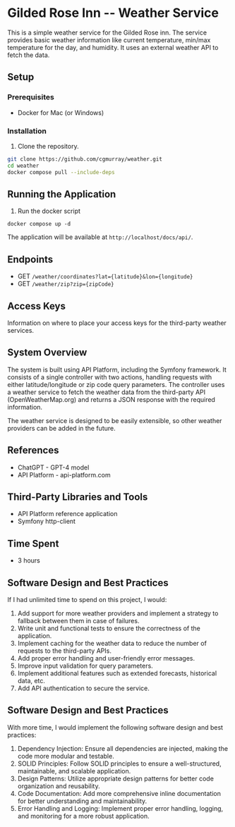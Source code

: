 # Gilded Rose Inn -- Weather Service

This is a simple weather service for the Gilded Rose inn. The service provides basic weather information like current temperature, min/max temperature for the day, and humidity. It uses an external weather API to fetch the data.

## Setup

### Prerequisites
* Docker for Mac (or Windows)

### Installation
1. Clone the repository.
```bash
git clone https://github.com/cgmurray/weather.git
cd weather
docker compose pull --include-deps
```

## Running the Application
1. Run the docker script
```
docker compose up -d
```

The application will be available at `http://localhost/docs/api/`.

## Endpoints
* GET `/weather/coordinates?lat={latitude}&lon={longitude}`
* GET `/weather/zip?zip={zipCode}`

## Access Keys

Information on where to place your access keys for the third-party weather services.

## System Overview

The system is built using API Platform, including the Symfony framework. It consists of a single controller with two actions, handling requests with either latitude/longitude or zip code query parameters. The controller uses a weather service to fetch the weather data from the third-party API (OpenWeatherMap.org) and returns a JSON response with the required information.

The weather service is designed to be easily extensible, so other weather providers can be added in the future.

## References

* ChatGPT - GPT-4 model
* API Platform - api-platform.com

## Third-Party Libraries and Tools
* API Platform reference application
* Symfony http-client

## Time Spent

* 3 hours

## Software Design and Best Practices
If I had unlimited time to spend on this project, I would:

1. Add support for more weather providers and implement a strategy to fallback between them in case of failures.
2. Write unit and functional tests to ensure the correctness of the application.
3. Implement caching for the weather data to reduce the number of requests to the third-party APIs.
4. Add proper error handling and user-friendly error messages.
5. Improve input validation for query parameters.
6. Implement additional features such as extended forecasts, historical data, etc.
7. Add API authentication to secure the service.

## Software Design and Best Practices
With more time, I would implement the following software design and best practices:

1. Dependency Injection: Ensure all dependencies are injected, making the code more modular and testable.
2. SOLID Principles: Follow SOLID principles to ensure a well-structured, maintainable, and scalable application.
3. Design Patterns: Utilize appropriate design patterns for better code organization and reusability.
4. Code Documentation: Add more comprehensive inline documentation for better understanding and maintainability.
5. Error Handling and Logging: Implement proper error handling, logging, and monitoring for a more robust application.
